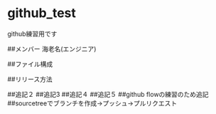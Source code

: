 # github_test
github練習用です

##メンバー
海老名(エンジニア)

##ファイル構成

##リリース方法

##追記２
##追記3
##追記４
##追記５
##github flowの練習のため追記
##sourcetreeでブランチを作成→プッシュ→プルリクエスト

